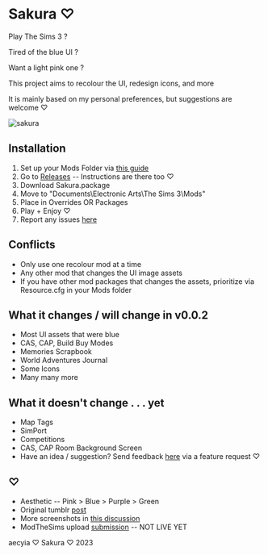 # Sakura ♡

Play The Sims 3 ?

Tired of the blue UI ?

Want a light pink one ?

This project aims to recolour the UI, redesign icons, and more

It is mainly based on my personal preferences, but suggestions are welcome ♡

![sakura](https://user-images.githubusercontent.com/57078659/214094736-689dcf19-3656-422e-b885-8bba937149a4.png)

## Installation

1. Set up your Mods Folder via [this guide](https://modthesims.info/wiki.php?title=Game_Help:Installing_Sims_3_Package_Files/Setup_and_Files)
2. Go to [Releases](https://github.com/aecyia/Sakura/releases) -- Instructions are there too ♡
3. Download Sakura.package
4. Move to "Documents\Electronic Arts\The Sims 3\Mods\"
5. Place in Overrides OR Packages
6. Play + Enjoy ♡
7. Report any issues [here](https://github.com/aecyia/Sakura/issues)

## Conflicts

+ Only use one recolour mod at a time
+ Any other mod that changes the UI image assets
+ If you have other mod packages that changes the assets, prioritize via Resource.cfg in your Mods folder

## What it changes / will change in v0.0.2

+ Most UI assets that were blue
+ CAS, CAP, Build Buy Modes
+ Memories Scrapbook
+ World Adventures Journal
+ Some Icons
+ Many many more

## What it doesn't change . . . yet

+ Map Tags
+ SimPort
+ Competitions
+ CAS, CAP Room Background Screen
+ Have an idea / suggestion? Send feedback [here](https://github.com/aecyia/Sakura/issues) via a feature request ♡

## ♡

+ Aesthetic -- Pink > Blue > Purple > Green
+ Original tumblr [post](https://www.tumblr.com/astraace/695785491609632768/sakura?source=share)
+ More screenshots in [this discussion](https://github.com/aecyia/Sakura/discussions/14)
+ ModTheSims upload [submission](https://modthesims.info/d/673792) -- NOT LIVE YET

aecyia ♡ Sakura ♡ 2023
